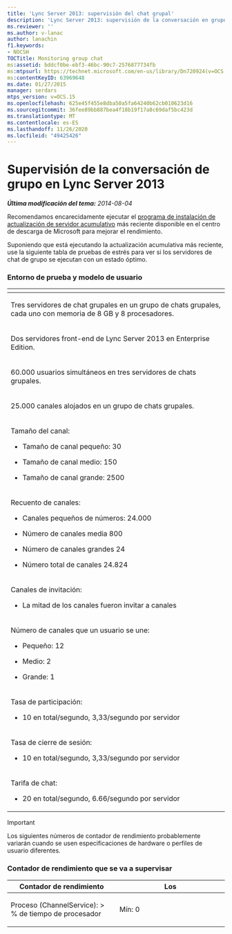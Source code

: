 ```yaml
---
title: 'Lync Server 2013: supervisión del chat grupal'
description: 'Lync Server 2013: supervisión de la conversación en grupo.'
ms.reviewer: ''
ms.author: v-lanac
author: lanachin
f1.keywords:
- NOCSH
TOCTitle: Monitoring group chat
ms:assetid: bddcf0be-ebf3-46bc-90c7-2576877734fb
ms:mtpsurl: https://technet.microsoft.com/en-us/library/Dn720924(v=OCS.15)
ms:contentKeyID: 63969648
ms.date: 01/27/2015
manager: serdars
mtps_version: v=OCS.15
ms.openlocfilehash: 625e45f455e8dba50a5fa64240b62cb010623d16
ms.sourcegitcommit: 36fee89bb887bea4f18b19f17a8c69daf5bc423d
ms.translationtype: MT
ms.contentlocale: es-ES
ms.lasthandoff: 11/26/2020
ms.locfileid: "49425426"
---
```

# <a name="monitoring-group-chat-in-lync-server-2013"></a>Supervisión de la conversación de grupo en Lync Server 2013

<div data-xmlns="http://www.w3.org/1999/xhtml">

<div class="topic" data-xmlns="http://www.w3.org/1999/xhtml" data-msxsl="urn:schemas-microsoft-com:xslt" data-cs="https://msdn.microsoft.com/">

<div data-asp="https://msdn2.microsoft.com/asp">



</div>

<div id="mainSection">

<div id="mainBody">

<span> </span>

_**Última modificación del tema:** 2014-08-04_

Recomendamos encarecidamente ejecutar el [programa de instalación de actualización de servidor acumulativo](https://support.microsoft.com/kb/968802) más reciente disponible en el centro de descarga de Microsoft para mejorar el rendimiento.

Suponiendo que está ejecutando la actualización acumulativa más reciente, use la siguiente tabla de pruebas de estrés para ver si los servidores de chat de grupo se ejecutan con un estado óptimo.

### <a name="test-environment-and-user-model"></a>Entorno de prueba y modelo de usuario

<table>
<colgroup>
<col style="width: 100%" />
</colgroup>
<thead>
<tr class="header">
<th> </th>
</tr>
</thead>
<tbody>
<tr class="odd">
<td><p>Tres servidores de chat grupales en un grupo de chats grupales, cada uno con memoria de 8 GB y 8 procesadores.</p></td>
</tr>
<tr class="even">
<td><p>Dos servidores front-end de Lync Server 2013 en Enterprise Edition.</p></td>
</tr>
<tr class="odd">
<td><p>60.000 usuarios simultáneos en tres servidores de chats grupales.</p></td>
</tr>
<tr class="even">
<td><p>25.000 canales alojados en un grupo de chats grupales.</p></td>
</tr>
<tr class="odd">
<td><p>Tamaño del canal:</p>
<ul>
<li><p>Tamaño de canal pequeño: 30</p></li>
<li><p>Tamaño de canal medio: 150</p></li>
<li><p>Tamaño de canal grande: 2500</p></li>
</ul></td>
</tr>
<tr class="even">
<td><p>Recuento de canales:</p>
<ul>
<li><p>Canales pequeños de números: 24.000</p></li>
<li><p>Número de canales media 800</p></li>
<li><p>Número de canales grandes 24</p></li>
<li><p>Número total de canales 24.824</p></li>
</ul></td>
</tr>
<tr class="odd">
<td><p>Canales de invitación:</p>
<ul>
<li><p>La mitad de los canales fueron invitar a canales</p></li>
</ul></td>
</tr>
<tr class="even">
<td><p>Número de canales que un usuario se une:</p>
<ul>
<li><p>Pequeño: 12</p></li>
<li><p>Medio: 2</p></li>
<li><p>Grande: 1</p></li>
</ul></td>
</tr>
<tr class="odd">
<td><p>Tasa de participación:</p>
<ul>
<li><p>10 en total/segundo, 3,33/segundo por servidor</p></li>
</ul></td>
</tr>
<tr class="even">
<td><p>Tasa de cierre de sesión:</p>
<ul>
<li><p>10 en total/segundo, 3,33/segundo por servidor</p></li>
</ul></td>
</tr>
<tr class="odd">
<td><p>Tarifa de chat:</p>
<ul>
<li><p>20 en total/segundo, 6.66/segundo por servidor</p></li>
</ul></td>
</tr>
</tbody>
</table>


<div>


> [!IMPORTANT]  
> Los siguientes números de contador de rendimiento probablemente variarán cuando se usen especificaciones de hardware o perfiles de usuario diferentes.



</div>

### <a name="performance-counter-to-be-monitored"></a>Contador de rendimiento que se va a supervisar

<table>
<colgroup>
<col style="width: 50%" />
<col style="width: 50%" />
</colgroup>
<thead>
<tr class="header">
<th>Contador de rendimiento</th>
<th>Los</th>
</tr>
</thead>
<tbody>
<tr class="odd">
<td><p>Proceso (ChannelService): &gt; % de tiempo de procesador</p></td>
<td><p>Mín: 0</p></td>
</tr>
</tbody>
</table>


</div>

<span> </span>

</div>

</div>

</div>

